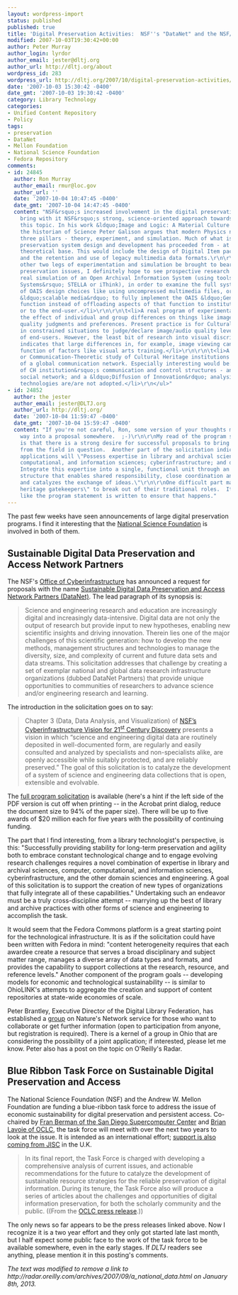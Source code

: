 ```yaml
---
layout: wordpress-import
status: published
published: true
title: 'Digital Preservation Activities:  NSF''s "DataNet" and the NSF/Mellon Blue Ribbon Task Force'
modified: 2007-10-03T19:30:42+00:00
author: Peter Murray
author_login: lyrdor
author_email: jester@dltj.org
author_url: http://dltj.org/about
wordpress_id: 283
wordpress_url: http://dltj.org/2007/10/digital-preservation-activities/
date: '2007-10-03 15:30:42 -0400'
date_gmt: '2007-10-03 19:30:42 -0400'
category: Library Technology
categories:
- Unified Content Repository
- Policy
tags:
- preservation
- DataNet
- Mellon Foundation
- National Science Foundation
- Fedora Repository
comments:
- id: 24845
  author: Ron Murray
  author_email: rmur@loc.gov
  author_url: ''
  date: '2007-10-04 10:47:45 -0400'
  date_gmt: '2007-10-04 14:47:45 -0400'
  content: "NSF&rsquo;s increased involvement in the digital preservation arena should
    bring with it NSF&rsquo;s strong, science-oriented approach towards exploring
    this topic. In his work &ldquo;Image and Logic: A Material Culture of Microphysics,&rdquo;
    the historian of Science Peter Galison argues that modern Physics now rests on
    three pillars - theory, experiment, and simulation. Much of what is taken as digital
    preservation system design and development has proceeded from - at best - a largely
    theoretical base. This would include the design of Digital Item packaging structures
    and the retention and use of legacy multimedia data formats.\r\n\r\nShould Galison&rsquo;s
    other two legs of experimentation and simulation be brought to bear on digital
    preservation issues, I definitely hope to see prospective research groups develop:\r\n\r\n<ul>\r\n\t<li>A
    real simulation of an Open Archival Information System (using tools like Isee
    Systems&rsquo; STELLA or iThink), in order to examine the full system consequences
    of OAIS design choices like using uncompressed multimedia files, or the use of
    &ldquo;scalable media&rdquo; to fully implement the OAIS &ldquo;Generate DIP&rdquo;
    function instead of offloading aspects of that function to institutional intermediaries
    or to the end-user.</li>\r\n\r\n\t<li>A real program of experimentation to explore
    the effect of individual and group differences on things like image and audio
    quality judgments and preferences. Present practice is for Cultural Heritage gatekeepers
    in constrained situations to judge/declare image/audio quality levels on behalf
    of end-users. However, the least bit of research into visual discrimination tasks
    indicates that large differences in, for example, image viewing can exist as a
    function of factors like visual arts training.</li>\r\n\r\n\t<li>A Sociological
    or Communication-Theoretic study of Cultural Heritage institutions as elements
    of a global communication network. Especially interesting would be: an analysis
    of CH institution&rsquo;s communication and control structures - and their behind-the-scenes
    social network; and a &ldquo;Diffusion of Innovation&rdquo; analysis of which
    technologies are/are not adopted.</li>\r\n</ul>"
- id: 24852
  author: the jester
  author_email: jester@DLTJ.org
  author_url: http://dltj.org/
  date: '2007-10-04 11:59:47 -0400'
  date_gmt: '2007-10-04 15:59:47 -0400'
  content: "If you're not careful, Ron, some version of your thoughts might make their
    way into a proposal somewhere.  ;-)\r\n\r\nMy read of the program solicitation
    is that there is a strong desire for successful proposals to bring in practitioners
    from the field in question.  Another part of the solicitation indicates that successful
    applications will \"Possess expertise in library and archival sciences; computer,
    computational, and information sciences; cyberinfrastructure; and domain sciences.
    Integrate this expertise into a single, functional unit through an organizational
    structure that enables shared responsibility, close coordination and cooperation,
    and catalyzes the exchange of ideas.\"\r\n\r\nOne difficult part may be for \"cultural
    heritage gatekeepers\" to break out of their traditional roles.  It would seem
    like the program statement is written to ensure that happens."
---
```

<p>The past few weeks have seen announcements of large digital preservation programs.  I find it interesting that the <a href="http://www.nsf.gov/" title="US National Science Foundation homepage">National Science Foundation</a> is involved in both of them.</p>
<h2>Sustainable Digital Data Preservation and Access Network Partners</h2>
<p>The NSF's <a href="http://www.nsf.gov/dir/index.jsp?org=OCI" title="nsf.gov - Office of  Cyberinfrastructure (US National Science Foundation) homepage">Office of  Cyberinfrastructure</a> has announced a request for proposals with the name <a href="http://www.nsf.gov/funding/pgm_summ.jsp?pims_id=503141" title="Sustainable Digital Data Preservation and Access Network Partners funding announcement">Sustainable Digital Data Preservation and Access Network Partners&nbsp;(DataNet)</a>.  The lead paragraph of its synopsis is:</p>
<blockquote><p>Science and engineering research and education are increasingly digital and increasingly data-intensive.  Digital data are not only the output of research but provide input to new hypotheses, enabling new scientific insights and driving innovation. Therein lies one of the major challenges of this scientific generation: how to develop the new methods, management structures and technologies to manage the diversity, size, and complexity of current and future data sets and data streams.  This solicitation addresses that challenge by creating a set of exemplar national and global data research infrastructure organizations (dubbed DataNet Partners) that provide unique opportunities to communities of researchers to advance science and/or engineering research and learning.</p></blockquote>
<p>The introduction in the solicitation goes on to say:</p>
<blockquote><p>Chapter 3 (Data, Data Analysis, and Visualization) of <a href="http://www.nsf.gov/pubs/2007/nsf0728/index.jsp" title="US NSF 07-28, Cyberinfrastructure Vision for 21st Century Discovery">NSF&rsquo;s Cyberinfrastructure Vision for 21<sup>st</sup> Century Discovery</a> presents a vision in which &ldquo;science and engineering digital data are routinely deposited in well-documented form, are regularly and easily consulted and analyzed by specialists and non-specialists alike, are openly accessible while suitably protected, and are reliably preserved.&rdquo; The goal of this solicitation is to catalyze the development of a system of science and engineering data collections that is open, extensible and evolvable.</p></blockquote>
<p>The <a href="http://www.nsf.gov/publications/pub_summ.jsp?ods_key=nsf07601" title="Publication nsf07601: Sustainable Digital Data Preservation and Access Network Partners program solicitation">full program solicitation</a> is available (here's a hint if the left side of the PDF version is cut off when printing -- in the Acrobat print dialog, reduce the document size to 94% of the paper size).  There will be up to five awards of $20 million each for five years with the possibility of continuing funding.</p>
<p>The part that I find interesting, from a library technologist's perspective, is this:  "Successfully providing stability for long-term preservation and agility both to embrace constant technological change and to engage evolving research challenges requires a novel combination of expertise in library and archival sciences, computer, computational, and information sciences, cyberinfrastructure, and the other domain sciences and engineering.  A goal of this solicitation is to support the creation of new types of organizations that fully integrate all of these capabilities."  Undertaking such an endeavor must be a truly cross-discipline attempt -- marrying up the best of library and archive practices with other forms of science and engineering to accomplish the task.</p>
<p>It would seem that the Fedora Commons platform is a great starting point for the technological infrastructure.  It is as if the solicitation could have been written with Fedora in mind:  "content heterogeneity requires that each awardee create a resource that serves a broad disciplinary and subject matter range, manages a diverse array of data types and formats, and provides the capability to support collections at the research, resource, and reference levels."  Another component of the program goals -- developing models for economic and technological sustainability -- is similar to OhioLINK's attempts to aggregate the creation and support of content repositories at state-wide economies of scale.</p>
<p>Peter Brantley, Executive Director of the Digital Library Federation, has established a <a href="http://network.nature.com/group/datanet" title="NSF DataNet in groups on Nature Network">group</a> on Nature's Network service for those who want to collaborate or get further information (open to participation from anyone, but registration is required).  There is a kernel of a group in Ohio that are considering the possibility of a joint application; if interested, please let me know.  Peter also has a <span class="removed_link" title="http://radar.oreilly.com/archives/2007/09/a_national_data.html">post on the topic on O'Reilly's Radar</span>.</p>
<h2>Blue Ribbon Task Force on Sustainable Digital Preservation and Access</h2>
<p>The National Science Foundation (NSF) and the Andrew W. Mellon Foundation are funding a blue-ribbon task force to address the issue of economic sustainability for digital preservation and persistent access.  Co-chaired by <a href="http://www.sdsc.edu/News%20Items/PR091907_blueribbon.html" title="Fran Berman of the San Diego Supercomputer Center&#039; press release">Fran Berman of the San Diego Supercomputer Center</a> and <a href="http://www.oclc.org/news/releases/200673.htm" title="Task force on economic sustainability of digital data&#039; press release">Brian Lavoie of OCLC</a>, the task force will meet with over the next two years to look at the issue.  It is intended as an international effort; <a href="http://www.jisc.ac.uk/news/stories/2007/09/pres" title="Task force to address sustainability in digital preservation&#039; press release">support is also coming from JISC</a> in the U.K.</p>
<blockquote><p>In its final report, the Task Force is charged with developing a comprehensive analysis of current issues, and actionable recommendations for the future to catalyze the development of sustainable resource strategies for the reliable preservation of digital information.  During its tenure, the Task Force also will produce a series of articles about the challenges and opportunities of digital information preservation, for both the scholarly community and the public. ((From the <a href="http://www.oclc.org/news/releases/200673.htm" title="">OCLC press release</a>.))</p></blockquote>
<p>The only news so far appears to be the press releases linked above.  Now I recognize it is a two year effort and they only got started late last month, but I half expect some public face to the work of the task force to be available somewhere, even in the early stages.  If <i>DLTJ</i> readers see anything, please mention it in this posting's comments.
<p style="padding:0;margin:0;font-style:italic;" class="removed_link">The text was modified to remove a link to http://radar.oreilly.com/archives/2007/09/a_national_data.html on January 8th, 2013.</p>
